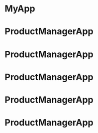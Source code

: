 # MyApp
# ProductManagerApp
# ProductManagerApp
# ProductManagerApp
# ProductManagerApp
# ProductManagerApp
